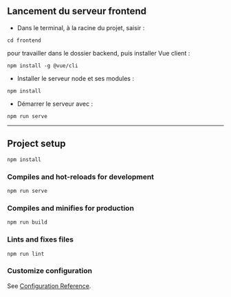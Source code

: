 ## Lancement du serveur frontend

* Dans le terminal, à la racine du projet, saisir :
```
cd frontend
```
pour travailler dans le dossier backend, puis installer Vue client :
```
npm install -g @vue/cli
```
* Installer le serveur node et ses modules :
```
npm install
```
* Démarrer le serveur avec :
```
npm run serve
```
------------

## Project setup
```
npm install
```

### Compiles and hot-reloads for development
```
npm run serve
```

### Compiles and minifies for production
```
npm run build
```

### Lints and fixes files
```
npm run lint
```

### Customize configuration
See [Configuration Reference](https://cli.vuejs.org/config/).
